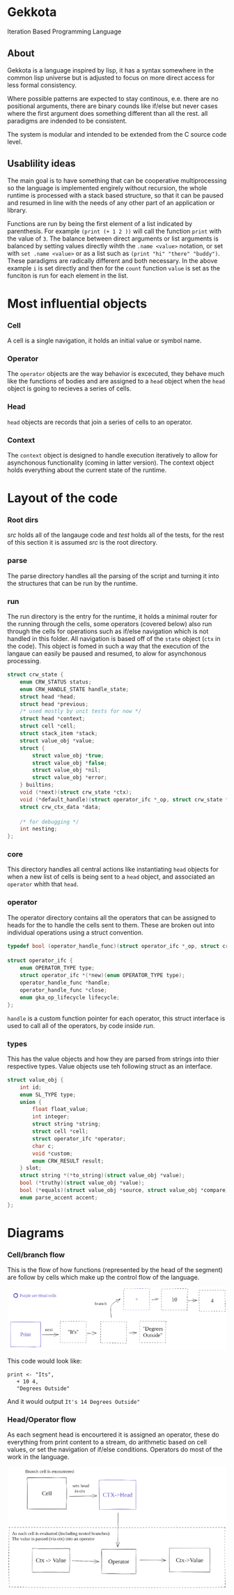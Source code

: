 # Gekkota
Iteration Based Programming Language

## About
Gekkota is a language inspired by lisp, it has a syntax somewhere in the common lisp universe but is adjusted to focus on more direct access for less formal consistency.

Where possible patterns are expected to stay continous, e.e. there are no positional arguments, there are binary counds like if/else but never cases where the first argument does something different than all the rest. all paradigms are indended to be consistent.

The system is modular and intended to be extended from the C source code level.

## Usablility ideas
The main goal is to have something that can be cooperative multiprocessing so the language is implemented engirely without recursion, the whole runtime is processed with a stack based structure, so that it can be paused and resumed in line with the needs of any other part of an application or library.

Functions are run by being the first element of a list indicated by parenthesis. For example `(print (+ 1 2 ))` will call the function `print` with the value of `3`. The balance between direct arguments or list arguments is balanced by setting values directly wihth the `.name <value>` notation, or set with `set .name <value>` or as a list such as `(print "hi" "there" "buddy")`. These paradigms are radically different and both necessary. In the above example `i` is set directly and then for the `count` function `value` is set as the funciton is run for each element in the list.

# Most influential objects

### Cell
A cell is a single navigation, it holds an initial value or symbol name.

### Operator
The `operator` objects are the way behavior is excecuted, they behave much like the functions of bodies and are assigned to a `head` object when the `head` object is  going to recieves a series of cells.

### Head
`head` objects are records that join a series of cells to an operator.

### Context
The `context` object is designed to handle execution iteratively to allow for asynchonous functionality (coming in  latter version). The context object holds everything about the current state of the runtime.

# Layout of the code

### Root dirs 
*src* holds all of the langauge code and *test* holds all of the tests, for the rest of this section it is assumed *src* is the root directory.

### parse
The parse directory handles all the parsing of the script and turning it into the structures that can be run by the runtime.

### run
The run directory is the entry for the runtime, it holds a minimal router for the running through the cells, some operators (covered below) also run through the cells for operations such as if/else navigation which is not handled in this folder. All navigation is based off of the `state` object (`ctx` in the code). This object is fomed in such a way that the execution of the langaue can easily be paused and resumed, to alow for asynchonous processing.

```c
struct crw_state {
    enum CRW_STATUS status;
    enum CRW_HANDLE_STATE handle_state;
    struct head *head;
    struct head *previous;
    /* used mostly by unit tests for now */
    struct head *context;
    struct cell *cell;
    struct stack_item *stack;
    struct value_obj *value;
    struct {
        struct value_obj *true;
        struct value_obj *false;
        struct value_obj *nil;
        struct value_obj *error;
    } builtins;
    void (*next)(struct crw_state *ctx);
    void (*default_handle)(struct operator_ifc *_op, struct crw_state *ctx); 
    struct crw_ctx_data *data;

    /* for debugging */
    int nesting;
};
```

### core
This directory handles all central actions like instantiating `head` objects for when a new list of cells is being sent to a `head` object, and associated an `operator` whith that `head`. 

### operator
The operator directory contains all the operators that can be assigned to heads for the to handle the cells sent to them. These are broken out into individual operations using a struct convention.

```c
typedef bool (operator_handle_func)(struct operator_ifc *_op, struct crw_state *ctx);

struct operator_ifc {
    enum OPERATOR_TYPE type;
    struct operator_ifc *(*new)(enum OPERATOR_TYPE type);
    operator_handle_func *handle;
    operator_handle_func *close;
    enum gka_op_lifecycle lifecycle;
};
```

`handle` is a custom function pointer for each operator, this struct interface is used to call all of the operators, by code inside _run_.

### types
This has the value objects and how they are parsed from strings into thier respective types. Value objects use teh following struct as an interface.
  
```c
struct value_obj {
    int id;
    enum SL_TYPE type;
    union {
        float float_value;
        int integer;
        struct string *string;
        struct cell *cell;
        struct operator_ifc *operator;
        char c;
        void *custom;
        enum CRW_RESULT result;
    } slot;
    struct string *(*to_string)(struct value_obj *value);
    bool (*truthy)(struct value_obj *value);
    bool (*equals)(struct value_obj *source, struct value_obj *compare);
    enum parse_accent accent;
};
```


# Diagrams

### Cell/branch flow

This is the flow of how functions (represented by the head of the segment) are follow by cells which make up the control flow of the language.

![Gekkota cell flow](docs/gekkota-cell-flow.png)

This code would look like:

```
print <- "Its", 
   + 10 4,
   "Degrees Outside"
```

And it would output `It's 14 Degrees Outside"`

### Head/Operator flow 

As each segment head is encourtered it is assigned an operator, these do everything from print content to a stream, do arithmetic based on cell values, or set the navigation of if/else conditions. Operators do most of the work in the language.

![Gekkota Head Flow](docs/gekkota-head-value-flow.png)

